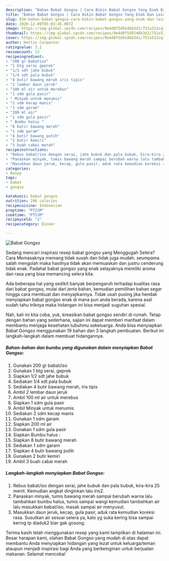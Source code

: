 ```yaml
---
description: "Bahan Babat Gongso | Cara Bikin Babat Gongso Yang Enak Dan Lezat"
title: "Bahan Babat Gongso | Cara Bikin Babat Gongso Yang Enak Dan Lezat"
slug: 834-bahan-babat-gongso-cara-bikin-babat-gongso-yang-enak-dan-lezat
date: 2020-12-09T05:03:45.007Z
image: https://img-global.cpcdn.com/recipes/9e4d0f5d9146b3d1/751x532cq70/babat-gongso-foto-resep-utama.jpg
thumbnail: https://img-global.cpcdn.com/recipes/9e4d0f5d9146b3d1/751x532cq70/babat-gongso-foto-resep-utama.jpg
cover: https://img-global.cpcdn.com/recipes/9e4d0f5d9146b3d1/751x532cq70/babat-gongso-foto-resep-utama.jpg
author: Hattie Carpenter
ratingvalue: 3.2
reviewcount: 13
recipeingredient:
- "200 gr babatiso"
- "1 btg serai geprek"
- "1/2 sdt jahe bubuk"
- "1/4 sdt pala bubuk"
- "4 butir bawang merah iris tipis"
- "2 lembar daun jeruk"
- "100 ml air untuk merebus"
- "1 sdm gula pasir"
- " Minyak untuk menumis"
- "2 sdm kecap manis"
- "1 sdm garam"
- "200 ml air"
- "1 sdm gula pasir"
- " Bumbu halus "
- "8 butir bawang merah"
- "1 sdm garam"
- "4 butir bawang putih"
- "2 butir kemiri"
- "3 buah cabai merah"
recipeinstructions:
- "Rebus babat/iso dengan serai, jahe bubuk dan pala bubuk, kira-kira 25 menit. Kemudian angkat dinginkan lalu iris2."
- "Panaskan minyak, tumis bawang merah sampai berubah warna lalu tambahkan bumbu halus, tumis sampai wangi kemudian tambahkan air lalu masukkan babat/iso, masak sampai air menyusut."
- "Masukkan daun jeruk, kecap, gula pasir, aduk rata kemudian koreksi rasa. Susutkan air sesuai selera ya, kalo yg suka kering bisa sampai kering tp diaduk2 biar gak gosong."
categories:
- Resep
tags:
- babat
- gongso

katakunci: babat gongso 
nutrition: 296 calories
recipecuisine: Indonesian
preptime: "PT22M"
cooktime: "PT53M"
recipeyield: "2"
recipecategory: Dinner

---
```



![Babat Gongso](https://img-global.cpcdn.com/recipes/9e4d0f5d9146b3d1/751x532cq70/babat-gongso-foto-resep-utama.jpg)

Sedang mencari inspirasi resep babat gongso yang Menggugah Selera? Cara Memasaknya memang tidak susah dan tidak juga mudah. seumpama salah mengolah maka hasilnya tidak akan memuaskan dan justru cenderung tidak enak. Padahal babat gongso yang enak selayaknya memiliki aroma dan rasa yang bisa memancing selera kita.



Ada beberapa hal yang sedikit banyak berpengaruh terhadap kualitas rasa dari babat gongso, mulai dari jenis bahan, kemudian pemilihan bahan segar hingga cara membuat dan menyajikannya. Tidak usah pusing jika hendak menyiapkan babat gongso enak di mana pun anda berada, karena asal sudah tahu triknya maka hidangan ini bisa menjadi suguhan spesial.


Nah, kali ini kita coba, yuk, kreasikan babat gongso sendiri di rumah. Tetap dengan bahan yang sederhana, sajian ini dapat memberi manfaat dalam membantu menjaga kesehatan tubuhmu sekeluarga. Anda bisa menyiapkan Babat Gongso menggunakan 19 bahan dan 3 langkah pembuatan. Berikut ini langkah-langkah dalam membuat hidangannya.

<!--inarticleads1-->

##### Bahan-bahan dan bumbu yang digunakan dalam menyiapkan Babat Gongso:

1. Gunakan 200 gr babat/iso
1. Gunakan 1 btg serai, geprek
1. Siapkan 1/2 sdt jahe bubuk
1. Sediakan 1/4 sdt pala bubuk
1. Sediakan 4 butir bawang merah, iris tipis
1. Ambil 2 lembar daun jeruk
1. Ambil 100 ml air untuk merebus
1. Siapkan 1 sdm gula pasir
1. Ambil  Minyak untuk menumis
1. Sediakan 2 sdm kecap manis
1. Gunakan 1 sdm garam
1. Siapkan 200 ml air
1. Gunakan 1 sdm gula pasir
1. Siapkan  Bumbu halus :
1. Siapkan 8 butir bawang merah
1. Sediakan 1 sdm garam
1. Siapkan 4 butir bawang putih
1. Gunakan 2 butir kemiri
1. Ambil 3 buah cabai merah




<!--inarticleads2-->

##### Langkah-langkah menyiapkan Babat Gongso:

1. Rebus babat/iso dengan serai, jahe bubuk dan pala bubuk, kira-kira 25 menit. Kemudian angkat dinginkan lalu iris2.
1. Panaskan minyak, tumis bawang merah sampai berubah warna lalu tambahkan bumbu halus, tumis sampai wangi kemudian tambahkan air lalu masukkan babat/iso, masak sampai air menyusut.
1. Masukkan daun jeruk, kecap, gula pasir, aduk rata kemudian koreksi rasa. Susutkan air sesuai selera ya, kalo yg suka kering bisa sampai kering tp diaduk2 biar gak gosong.




Terima kasih telah menggunakan resep yang kami tampilkan di halaman ini. Besar harapan kami, olahan Babat Gongso yang mudah di atas dapat membantu Anda menyiapkan hidangan yang lezat untuk keluarga/teman ataupun menjadi inspirasi bagi Anda yang berkeinginan untuk berjualan makanan. Selamat mencoba!
